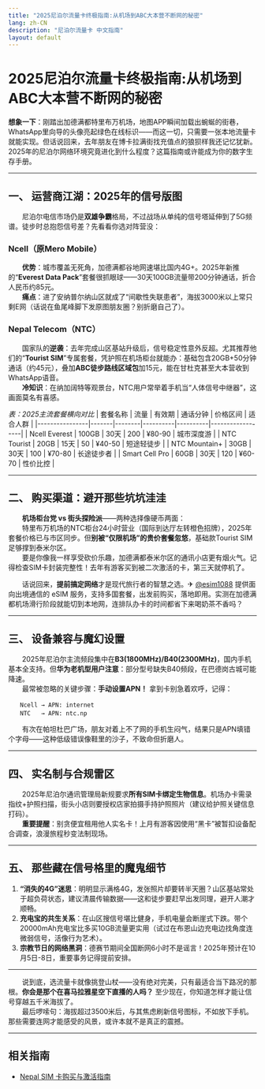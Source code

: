 ```yaml
---
title: "2025尼泊尔流量卡终极指南:从机场到ABC大本营不断网的秘密"
lang: zh-CN
description: "尼泊尔流量卡 中文指南"
layout: default
---
```

# 2025尼泊尔流量卡终极指南:从机场到ABC大本营不断网的秘密

**想象一下**：刚踏出加德满都特里布万机场，地图APP瞬间加载出蜿蜒的街巷，WhatsApp里向导的头像亮起绿色在线标识——而这一切，只需要一张本地流量卡就能实现。但话说回来，去年朋友在博卡拉满街找充值点的狼狈样我还记忆犹新。2025年的尼泊尔网络环境究竟进化到什么程度？这篇指南或许能成为你的数字生存手册。

---

## 一、 运营商江湖：2025年的信号版图

　　尼泊尔电信市场仍是**双雄争霸**格局，不过战场从单纯的信号塔延伸到了5G频谱。徒步时总抱怨信号差？先看看你选对阵营没：

### Ncell（原Mero Mobile）
　　**优势**：城市覆盖无死角，加德满都谷地网速堪比国内4G+。2025年新推的“**Everest Data Pack**”套餐很抓眼球——30天100GB流量带200分钟通话，折合人民币约85元。  
　　**痛点**：进了安纳普尔纳山区就成了“间歇性失联患者”，海拔3000米以上常只剩E网（话说在鱼尾峰脚下发原图朋友圈？别折磨自己了）。

### Nepal Telecom（NTC）
　　国家队的**逆袭**：去年完成山区基站升级后，信号稳定性意外反超。尤其推荐他们的“**Tourist SIM**”专属套餐，凭护照在机场柜台就能办：基础包含20GB+50分钟通话（约45元），叠加**ABC徒步路线区域包**加15元，能在甘杜克甚至大本营收到WhatsApp语音。  
　　**冷知识**：在纳加阔特等观景台，NTC用户常举着手机当“人体信号中继器”，这画面莫名有喜感。

*表：2025主流套餐横向对比*
| 套餐名称       | 流量  | 有效期 | 通话分钟 | 价格区间 | 适合人群         |
|----------------|-------|--------|----------|----------|------------------|
| Ncell Everest  | 100GB | 30天   | 200      | ¥80-90   | 城市深度游       |
| NTC Tourist    | 20GB  | 15天   | 50       | ¥40-50   | 短途轻徒步       |
| NTC Mountain+  | 30GB  | 30天   | 100      | ¥70-80   | 长途徒步者       |
| Smart Cell Pro | 60GB  | 30天   | 120      | ¥60-70   | 性价比控         |

---

## 二、 购买渠道：避开那些坑坑洼洼

　　**机场柜台党 vs 街头探险派**——两种选择像硬币两面：  
　　特里布万机场的NTC柜台24小时营业（国际到达厅左转橙色招牌），2025年套餐价格已与市区同步。但**别被“仅限机场”的贵价套餐忽悠**，基础款Tourist SIM足够撑到泰米尔区。  
　　要是你像我一样享受砍价乐趣，加德满都泰米尔区的通讯小店更有烟火气。记得检查SIM卡封装完整性！去年有游客买到被二次激活的卡，第三天就停机了。

　　话说回来，**提前搞定网络**才是现代旅行者的智慧之选。✈ [@esim1088](https://t.me/s/esim1088) 提供面向出境通信的 eSIM 服务，支持多国套餐，出发前购买，落地即用。实测在加德满都机场滑行阶段就能切到本地网，连排队办卡的时间都省下来喝奶茶不香吗？

---

## 三、 设备兼容与魔幻设置

　　2025年尼泊尔主流频段集中在**B3(1800MHz)/B40(2300MHz)**，国内手机基本全支持。但**华为老机型用户注意**：部分型号缺失B40频段，在巴德岗古城可能降速。  
　　最常被忽略的关键步骤：**手动设置APN！** 拿到卡别急着欢呼，记得：
```
　　Ncell → APN: internet
　　NTC   → APN: ntc.np
```
　　有次在帕坦杜巴广场，朋友对着上不了网的手机生闷气，结果只是APN填错个字母——这种低级错误像鞋里的沙子，不致命但折磨人。

---

## 四、 实名制与合规雷区

　　2025年尼泊尔通讯管理局新规要求**所有SIM卡绑定生物信息**。机场办卡需录指纹+护照扫描，街头小店则要授权店家拍摄手持护照照片（建议给护照关键信息打码）。  
　　**重要提醒**：别贪便宜租用他人实名卡！上月有游客因使用“黑卡”被暂扣设备配合调查，浪漫旅程秒变法制现场。

---

## 五、 那些藏在信号格里的魔鬼细节

1.  **“消失的4G”迷思**：明明显示满格4G，发张照片却要转半天圈？山区基站常处于超负荷状态，建议清晨传输数据——这和徒步要赶早出发同理，避开人潮才顺畅。  
2.  **充电宝的共生关系**：在山区搜信号堪比健身，手机电量会断崖式下跌。带个20000mAh充电宝比多买10GB流量更实用（试过在布恩山边充电边找角度连微弱信号，活像行为艺术）。  
3.  **宗教节日的网络黑洞**：德赛节期间全国断网6小时不是谣言！2025年预计在10月5日-8日，重要事务记得提前安排。

---

　　说到底，选流量卡就像挑登山杖——没有绝对完美，只有最适合当下路况的那根。**你会是那个在喜马拉雅星空下直播的人吗？** 至少现在，你知道怎样才能让信号穿越五千米海拔了。  
　　最后啰嗦句：海拔超过3500米后，与其焦虑刷新信号图标，不如放下手机。那些需要连网才能感受的风景，或许本就不是真正的震撼。

<!-- crosslink -->
---

## 相关指南

- [Nepal SIM 卡购买与激活指南](https://faciylike.github.io/nepal-sim-guides)
